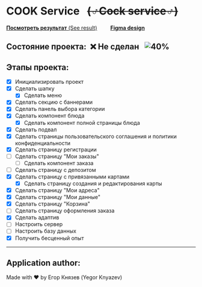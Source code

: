 # **COOK Service** &nbsp;&nbsp;~~(♂Cock service♂)~~

[__Посмотреть результат__ (See result)](https://yegych9923.github.io/cook-service/)&nbsp;&nbsp;&nbsp;&nbsp;&nbsp;&nbsp;&nbsp;&nbsp;&nbsp;[__Figma design__](https://www.figma.com/file/zvR5GICKaE0W9D6XG31FrF/%D0%94%D0%B5%D1%81%D0%BA%D1%82%D0%BE%D0%BF?node-id=0%3A1)

## Состояние проекта:&nbsp; :x: Не сделан &nbsp;&nbsp;![40%](https://progress-bar.dev/40)

## Этапы проекта:
- [X] Инициализировать проект
- [X] Сделать шапку
    - [X] Сделать меню 
- [X] Сделать секцию с баннерами
- [X] Сделать панель выбора категории
- [X] Сделать компонент блюда
    - [X] Сделать компонент полной страницы блюда
- [X] Сделать подвал
- [X] Сделать страницы пользовательского соглашения и политики конфиденциальности
- [X] Сделать страницу регистрации
- [ ] Сделать страницу "Мои заказы"
    - [ ] Сделать компонент заказа
- [ ] Сделать страницу с депозитом
- [X] Сделать страницу с привязанными картами
    - [X] Сделать страницу создания и редактирования карты
- [X] Сделать страницу "Мои адреса"
- [X] Сделать страницу "Мои данные"
- [X] Сделать страницу "Корзина"
- [ ] Сделать страницу оформления заказа
- [X] Сделать адаптив
- [ ] Настроить сервер
- [ ] Настроить базу данных
- [X] Получить бесценный опыт

----------

## Application author:
Made with :heart: by Егор Князев (Yegor Knyazev)